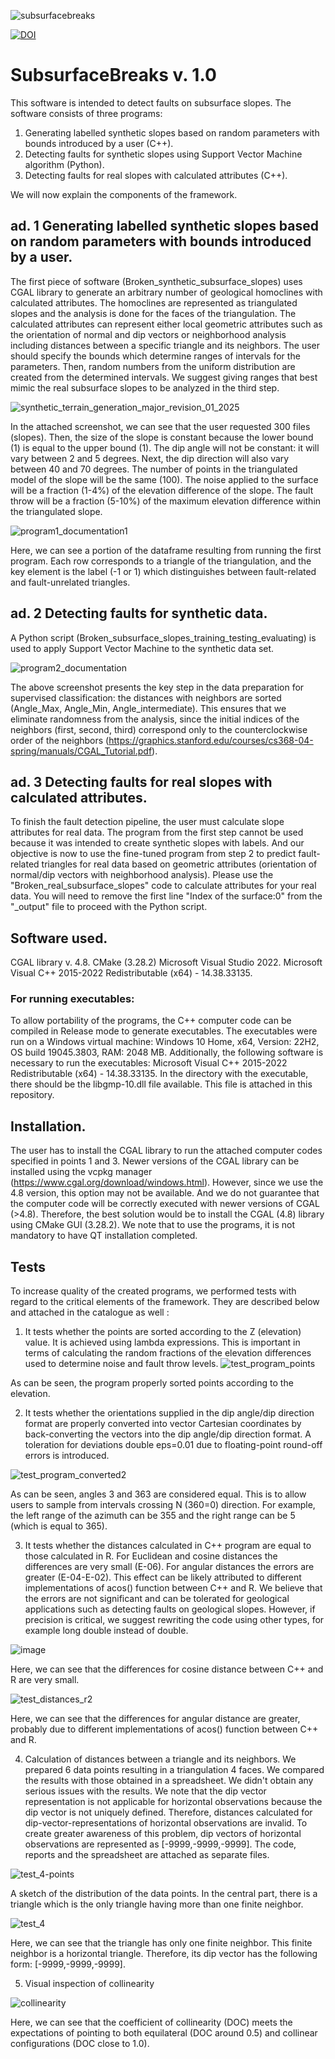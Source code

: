 
![subsurfacebreaks](https://github.com/user-attachments/assets/5d12f127-ac5c-474f-9a0d-e8127086b457)




[![DOI](https://zenodo.org/badge/DOI/10.5281/zenodo.12375568.svg)](https://doi.org/10.5281/zenodo.12375568)
# SubsurfaceBreaks v. 1.0

This software is intended to detect faults on subsurface slopes. The software consists of three programs:

1. Generating labelled synthetic slopes based on random parameters with bounds introduced by a user (C++).
2. Detecting faults for synthetic slopes using Support Vector Machine algorithm (Python).
3. Detecting faults for real slopes with calculated attributes (C++).

We will now explain the components of the framework.

## ad. 1 Generating labelled synthetic slopes based on random parameters with bounds introduced by a user.

The first piece of software (Broken_synthetic_subsurface_slopes) uses CGAL library to generate an arbitrary number of geological homoclines with calculated attributes. The homoclines are represented as triangulated slopes and the analysis is done for the faces of the triangulation. The calculated attributes can represent either local geometric attributes such as the orientation of normal and dip vectors or neighborhood analysis including distances between a specific triangle and its neighbors. The user should specify the bounds which determine ranges of intervals for the parameters. Then, random numbers from the uniform distribution are created from the determined intervals. We suggest giving ranges that best mimic the real subsurface slopes to be analyzed in the third step.

![synthetic_terrain_generation_major_revision_01_2025](https://github.com/user-attachments/assets/824fd7a2-71d5-4088-b5d0-34c858b95c59)


In the attached screenshot, we can see that the user requested 300 files (slopes). Then, the size of the slope is constant because the lower bound (1) is equal to the upper bound (1). The dip angle will not be constant: it will vary between 2 and 5 degrees. Next, the dip direction will also vary between 40 and 70 degrees. The number of points in the triangulated model of the slope will be the same (100). The noise applied to the surface will be a fraction (1-4%) of the elevation difference of the slope. The fault throw will be a fraction (5-10%) of the maximum elevation difference within the triangulated slope. 

![program1_documentation1](https://github.com/michalmichalak997/MLgeom/assets/28152295/3e65ad31-5762-4810-ba8b-ead86269f08d)

Here, we can see a portion of the dataframe resulting from running the first program. Each row corresponds to a triangle of the triangulation, and the key element is the label (-1 or 1) which distinguishes between fault-related and fault-unrelated triangles.

## ad. 2 Detecting faults for synthetic data. 

A Python script (Broken_subsurface_slopes_training_testing_evaluating) is used to apply Support Vector Machine to the synthetic data set. 

![program2_documentation](https://github.com/michalmichalak997/MLgeom/assets/28152295/6276cee8-caaa-4c60-8c44-8480e2d6599b)

The above screenshot presents the key step in the data preparation for supervised classification: the distances with neighbors are sorted (Angle_Max, Angle_Min, Angle_intermediate). This ensures that we eliminate randomness from the analysis, since the initial indices of the neighbors (first, second, third) correspond only to the counterclockwise order of the neighbors (https://graphics.stanford.edu/courses/cs368-04-spring/manuals/CGAL_Tutorial.pdf).

## ad. 3 Detecting faults for real slopes with calculated attributes.

To finish the fault detection pipeline, the user must calculate slope attributes for real data. The program from the first step cannot be used because it was intended to create synthetic slopes with labels. And our objective is now to use the fine-tuned program from step 2 to predict fault-related triangles for real data based on geometric attributes (orientation of normal/dip vectors with neighborhood analysis). Please use the "Broken_real_subsurface_slopes" code to calculate attributes for your real data. You will need to remove the first line "Index of the surface:0" from the "_output" file to proceed with the Python script.

## Software used.

CGAL library v. 4.8.
CMake (3.28.2)
Microsoft Visual Studio 2022.
Microsoft  Visual C++ 2015-2022 Redistributable (x64) - 14.38.33135.

### For running executables:

To allow portability of the programs, the C++ computer code can be compiled in Release mode to generate executables. 
The executables were run on a Windows virtual machine: Windows 10 Home, x64, Version: 22H2, OS build 19045.3803, RAM: 2048 MB.  Additionally, the following software is necessary to run the executables: Microsoft  Visual C++ 2015-2022 Redistributable (x64) - 14.38.33135. In the directory with the executable, there should be the libgmp-10.dll file available. This file is attached in this repository.

## Installation. 

The user has to install the CGAL library to run the attached computer codes specified in points 1 and 3. Newer versions of the CGAL library can be installed using the vcpkg manager (https://www.cgal.org/download/windows.html). However, since we use the 4.8 version, this option may not be available. And we do not guarantee that the computer code will be correctly executed with newer versions of CGAL (>4.8). Therefore, the best solution would be to install the CGAL (4.8) library using CMake GUI (3.28.2). We note that to use the programs, it is not mandatory to have QT installation completed.

## Tests 

To increase quality of the created programs, we performed tests with regard to the critical elements of the framework. They are described below and attached in the catalogue as well :

1. It tests whether the points are sorted according to the Z (elevation) value. It is achieved using lambda expressions. This is important in terms of calculating the random fractions of the elevation differences used to determine noise and fault throw levels.
![test_program_points](https://github.com/michalmichalak997/MLgeom/assets/28152295/0d85ab54-2150-4b5f-bbc6-d2d75195db6f)

As can be seen, the program properly sorted points according to the elevation. 

2. It tests whether the orientations supplied in the dip angle/dip direction format are properly converted into vector Cartesian coordinates by back-converting the vectors into the dip angle/dip direction format. A toleration for deviations double eps=0.01 due to floating-point round-off errors is introduced.

![test_program_converted2](https://github.com/michalmichalak997/MLgeom/assets/28152295/f052e2a3-63fd-495a-99b7-a44ad10582b0)

As can be seen, angles 3 and 363 are considered equal. This is to allow users to sample from intervals crossing N (360=0) direction. For example, the left range of the azimuth can be 355 and the right range can be 5 (which is equal to 365). 

3. It tests whether the distances calculated in C++ program are equal to those calculated in R. For Euclidean and cosine distances the differences are very small (E-06). For angular distances the errors are greater (E-04-E-02). This effect can be likely attributed to different implementations of acos() function between C++ and R. We believe that the errors are not significant and can be tolerated for geological applications such as detecting faults on geological slopes. However, if precision is critical, we suggest rewriting the code using other types, for example long double instead of double.

![image](https://github.com/michalmichalak997/MLgeom/assets/28152295/19e77aa5-965c-4052-83a5-12ea19cd6467)

Here, we can see that the differences for cosine distance between C++ and R are very small. 

![test_distances_r2](https://github.com/michalmichalak997/MLgeom/assets/28152295/0fc99891-f976-426c-a3ee-40f96f6b4ac6)

Here, we can see that the differences for angular distance are greater, probably due to different implementations of acos() function between C++ and R.

4. Calculation of distances between a triangle and its neighbors. We prepared 6 data points resulting in a triangulation 4 faces. We compared the results with those obtained in a spreadsheet. We didn't obtain any serious issues with the results. We note that the dip vector representation is not applicable for horizontal observations because the dip vector is not uniquely defined. Therefore, distances calculated for dip-vector-representations of horizontal observations are invalid. To create greater awareness of this problem, dip vectors of horizontal observations are represented as [-9999,-9999,-9999]. The code, reports and the spreadsheet are attached as separate files.

![test_4-points](https://github.com/michalmichalak997/MLgeom/assets/28152295/66db07ce-5571-417e-9447-95f6ddb398af)

A sketch of the distribution of the data points. In the central part, there is a triangle which is the only triangle having more than one finite neighbor.


![test_4](https://github.com/michalmichalak997/MLgeom/assets/28152295/dffd7160-4be2-47b2-b19f-899ad8b50509)

Here, we can see that the triangle has only one finite neighbor. This finite neighbor is a horizontal triangle. Therefore, its dip vector has the following form:  [-9999,-9999,-9999].



5. Visual inspection of collinearity
   
![collinearity](https://github.com/michalmichalak997/MLgeom/assets/28152295/8b58fb5b-8045-4e06-82b7-c39590f2f43f)

Here, we can see that the coefficient of collinearity (DOC) meets the expectations of pointing to both equilateral (DOC around 0.5) and collinear configurations (DOC close to 1.0).

